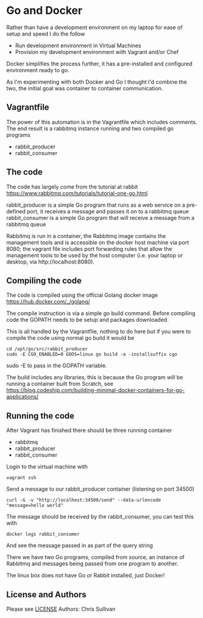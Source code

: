 Go and Docker
=============

Rather than have a development environment on my laptop for ease of setup and speed I do the follow
* Run development environment in Virtual Machines
* Provision my development environment with Vagrant and/or Chef

Docker simplifies the process further, it has a pre-installed and configured environment ready to go.

As I'm experimenting with both Docker and Go I thought I'd combine the two, the initial goal was container to container communication.

## Vagrantfile
The power of this automation is in the Vagrantfile which includes comments.
The end result is a rabbitmq instance running and two compiled go programs
* rabbit_producer
* rabbit_consumer

## The code
The code has largely come from the tutorial at rabbit https://www.rabbitmq.com/tutorials/tutorial-one-go.html

rabbit_producer is a simple Go program that runs as a web service on a pre-defined port, it receives a message and passes it on to a rabbitmq queue
rabbit_consumer is a simple Go program that will receive a message from a rabbitmq queue

Rabbitmq is run in a container, the Rabbitmq image contains the management tools and is accessible on the docker host machine via port 8080; the vagrant file includes port forwarding rules that allow the management tools to be used by the host computer (i.e. your laptop or desktop, via http://localhost:8080).

## Compiling the code
The code is compiled using the official Golang docker image https://hub.docker.com/_/golang/

The compile instruction is via a simple go build command. Before compiling code the GOPATH needs to be setup and packages downloaded.

This is all handled by the Vagrantfile, nothing to do here but if you were to compile the code using normal go build it would be
```
cd /opt/go/src/rabbit_producer
sudo -E CGO_ENABLED=0 GOOS=linux go build -a -installsuffix cgo
```

sudo -E to pass in the GOPATH variable.

The build includes any libraries, this is because the Go program will be running a container built from Scratch, see https://blog.codeship.com/building-minimal-docker-containers-for-go-applications/

## Running the code
After Vagrant has finished there should be three running container

* rabbitmq
* rabbit_producer
* rabbit_consumer

Login to the virtual machine with 

```
vagrant ssh
```

Send a message to our rabbit_producer container (listening on port 34500)
```
curl -G -v "http://localhost:34500/send" --data-urlencode "message=hello world"
```

The message should be received by the rabbit_consumer, you can test this with
```
docker logs rabbit_consumer
```

And see the message passed in as part of the query string

There we have two Go programs, compiled from source, an instance of Rabbitmq and messages being passed from one program to another.

The linux box does not have Go or Rabbit installed, just Docker!

License and Authors
-------------------
Please see [LICENSE][licence]
Authors: Chris Sullivan

[licence]: https://github.com/chrisgit/go-rabbit_docker/blob/master/LICENSE